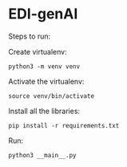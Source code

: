 # EDI-genAI

Steps to run:

Create virtualenv:
```
python3 -m venv venv
```

Activate the virtualenv:
```
source venv/bin/activate
```

Install all the libraries:
```
pip install -r requirements.txt
```

Run:
```
python3 __main__.py
```
